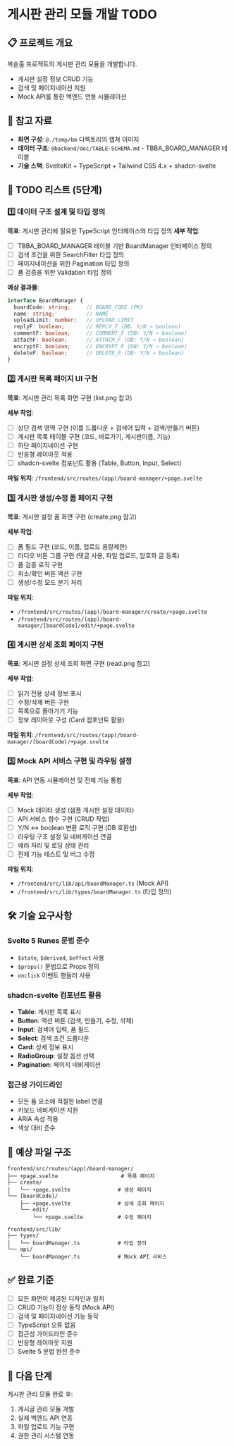# 게시판 관리 모듈 개발 TODO

## 📋 프로젝트 개요
복슬홈 프로젝트의 게시판 관리 모듈을 개발합니다.
- 게시판 설정 정보 CRUD 기능
- 검색 및 페이지네이션 지원
- Mock API를 통한 백엔드 연동 시뮬레이션

## 🎯 참고 자료
- **화면 구성**: `@./temp/bm` 디렉토리의 캡쳐 이미지
- **데이터 구조**: `@backend/doc/TABLE-SCHEMA.md` - TBBA_BOARD_MANAGER 테이블
- **기술 스택**: SvelteKit + TypeScript + Tailwind CSS 4.x + shadcn-svelte

## 📝 TODO 리스트 (5단계)

### 1️⃣ 데이터 구조 설계 및 타입 정의
**목표**: 게시판 관리에 필요한 TypeScript 인터페이스와 타입 정의
**세부 작업**:
- [ ] TBBA_BOARD_MANAGER 테이블 기반 BoardManager 인터페이스 정의
- [ ] 검색 조건을 위한 SearchFilter 타입 정의  
- [ ] 페이지네이션을 위한 Pagination 타입 정의
- [ ] 폼 검증을 위한 Validation 타입 정의

**예상 결과물**:
```typescript
interface BoardManager {
  boardCode: string;     // BOARD_CODE (PK)
  name: string;          // NAME
  uploadLimit: number;   // UPLOAD_LIMIT
  replyF: boolean;       // REPLY_F (DB: Y/N → boolean)
  commentF: boolean;     // COMMENT_F (DB: Y/N → boolean)
  attachF: boolean;      // ATTACH_F (DB: Y/N → boolean)
  encryptF: boolean;     // ENCRYPT_F (DB: Y/N → boolean)
  deleteF: boolean;      // DELETE_F (DB: Y/N → boolean)
}
```

### 2️⃣ 게시판 목록 페이지 UI 구현
**목표**: 게시판 관리 목록 화면 구현 (list.png 참고)

**세부 작업**:
- [ ] 상단 검색 영역 구현 (이름 드롭다운 + 검색어 입력 + 검색/만들기 버튼)
- [ ] 게시판 목록 테이블 구현 (코드, 바로가기, 게시판이름, 기능)
- [ ] 하단 페이지네이션 구현
- [ ] 반응형 레이아웃 적용
- [ ] shadcn-svelte 컴포넌트 활용 (Table, Button, Input, Select)

**파일 위치**: `/frontend/src/routes/(app)/board-manager/+page.svelte`

### 3️⃣ 게시판 생성/수정 폼 페이지 구현  
**목표**: 게시판 설정 폼 화면 구현 (create.png 참고)

**세부 작업**:
- [ ] 폼 필드 구현 (코드, 이름, 업로드 용량제한)
- [ ] 라디오 버튼 그룹 구현 (댓글 사용, 파일 업로드, 암호화 글 등록)
- [ ] 폼 검증 로직 구현
- [ ] 취소/확인 버튼 액션 구현
- [ ] 생성/수정 모드 분기 처리

**파일 위치**: 
- `/frontend/src/routes/(app)/board-manager/create/+page.svelte`
- `/frontend/src/routes/(app)/board-manager/[boardCode]/edit/+page.svelte`

### 4️⃣ 게시판 상세 조회 페이지 구현
**목표**: 게시판 설정 상세 조회 화면 구현 (read.png 참고)

**세부 작업**:
- [ ] 읽기 전용 상세 정보 표시
- [ ] 수정/삭제 버튼 구현  
- [ ] 목록으로 돌아가기 기능
- [ ] 정보 레이아웃 구성 (Card 컴포넌트 활용)

**파일 위치**: `/frontend/src/routes/(app)/board-manager/[boardCode]/+page.svelte`

### 5️⃣ Mock API 서비스 구현 및 라우팅 설정
**목표**: API 연동 시뮬레이션 및 전체 기능 통합

**세부 작업**:
- [ ] Mock 데이터 생성 (샘플 게시판 설정 데이터)
- [ ] API 서비스 함수 구현 (CRUD 작업)
- [ ] Y/N ↔ boolean 변환 로직 구현 (DB 호환성)
- [ ] 라우팅 구조 설정 및 네비게이션 연결
- [ ] 에러 처리 및 로딩 상태 관리
- [ ] 전체 기능 테스트 및 버그 수정

**파일 위치**:
- `/frontend/src/lib/api/boardManager.ts` (Mock API)
- `/frontend/src/lib/types/boardManager.ts` (타입 정의)

## 🛠️ 기술 요구사항

### Svelte 5 Runes 문법 준수
- `$state`, `$derived`, `$effect` 사용
- `$props()` 문법으로 Props 정의
- `onclick` 이벤트 핸들러 사용

### shadcn-svelte 컴포넌트 활용
- **Table**: 게시판 목록 표시
- **Button**: 액션 버튼 (검색, 만들기, 수정, 삭제)
- **Input**: 검색어 입력, 폼 필드
- **Select**: 검색 조건 드롭다운
- **Card**: 상세 정보 표시
- **RadioGroup**: 설정 옵션 선택
- **Pagination**: 페이지 네비게이션

### 접근성 가이드라인
- 모든 폼 요소에 적절한 label 연결
- 키보드 네비게이션 지원
- ARIA 속성 적용
- 색상 대비 준수

## 📁 예상 파일 구조
```
frontend/src/routes/(app)/board-manager/
├── +page.svelte                    # 목록 페이지
├── create/
│   └── +page.svelte               # 생성 페이지  
└── [boardCode]/
    ├── +page.svelte               # 상세 조회 페이지
    └── edit/
        └── +page.svelte           # 수정 페이지

frontend/src/lib/
├── types/
│   └── boardManager.ts            # 타입 정의
└── api/
    └── boardManager.ts            # Mock API 서비스
```

## ✅ 완료 기준
- [ ] 모든 화면이 제공된 디자인과 일치
- [ ] CRUD 기능이 정상 동작 (Mock API)
- [ ] 검색 및 페이지네이션 기능 동작
- [ ] TypeScript 오류 없음
- [ ] 접근성 가이드라인 준수
- [ ] 반응형 레이아웃 지원
- [ ] Svelte 5 문법 완전 준수

## 🚀 다음 단계
게시판 관리 모듈 완료 후:
1. 게시글 관리 모듈 개발
2. 실제 백엔드 API 연동
3. 파일 업로드 기능 구현
4. 권한 관리 시스템 연동